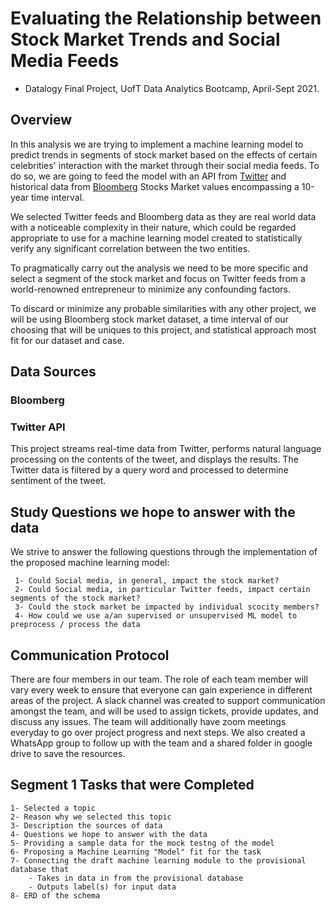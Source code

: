 
# Evaluating the Relationship between Stock Market Trends and Social Media Feeds
* Datalogy Final Project, UofT Data Analytics Bootcamp, April-Sept 2021.

## Overview

In this analysis we are trying to implement a machine learning model to predict trends in segments of stock market based on the effects of certain celebrities' interaction with the market through their social media feeds. To do so, we are going to feed the model with an API from [Twitter](https://twitter.com/?lang=en) and historical data from [Bloomberg](https://www.bloomberg.com/markets/stocks) Stocks Market values encompassing a 10-year time interval. 

We selected Twitter feeds and Bloomberg data as they are real world data with a noticeable complexity in their nature, which could be regarded appropriate to use for a machine learning model created to statistically verify any significant correlation between the two entities.

To pragmatically carry out the analysis we need to be more specific and select a segment of the stock market and focus on Twitter feeds from a world-renowned entrepreneur to minimize any confounding factors. 

To discard or minimize any probable similarities with any other project, we will be using Bloomberg stock market dataset, a time interval of our choosing that will be uniques to this project, and statistical approach most fit for our dataset and case. 

## Data Sources

   ### Bloomberg






   ### Twitter API

This project streams real-time data from Twitter, performs natural language processing on the contents of the tweet, and displays the results. The Twitter data is filtered by a query word and processed to determine sentiment of the tweet.

## Study Questions we hope to answer with the data
We strive to answer the following questions through the implementation of the proposed machine learning model:

     1- Could Social media, in general, impact the stock market?
     2- Could Social media, in particular Twitter feeds, impact certain segments of the stock market?
     3- Could the stock market be impacted by individual scocity members?
     4- How could we use a/an supervised or unsupervised ML model to preprocess / process the data
     


## Communication Protocol
There are four members in our team. The role of each team member will vary every week to ensure that everyone can gain experience in different areas of the project. A slack channel was created to support communication amongst the team, and will be used to assign tickets, provide updates, and discuss any issues. The team will additionally have zoom meetings everyday to go over project progress and next steps.
We also created a WhatsApp group to follow up with the team and a shared folder in google drive to save the resources.



## Segment 1 Tasks that were Completed

    1- Selected a topic
    2- Reason why we selected this topic
    3- Description the sources of data
    4- Questions we hope to answer with the data
    5- Providing a sample data for the mock testng of the model
    6- Proposing a Machine Learning "Model" fit for the task 
    7- Connecting the draft machine learning module to the provisional database that
        - Takes in data in from the provisional database
        - Outputs label(s) for input data
    8- ERD of the schema
